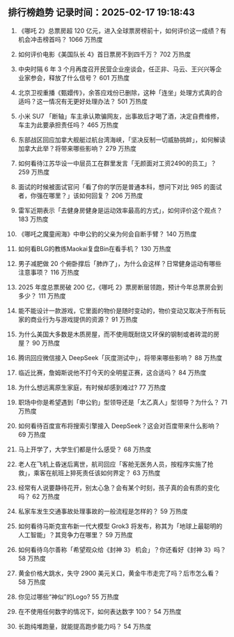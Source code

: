 
## 排行榜趋势 记录时间：2025-02-17 19:18:43
  
  1. 《哪吒 2》总票房超 120 亿元，进入全球票房榜前十，如何评价这一成绩？有机会冲击榜首吗？ 1066 万热度
    
  2. 如何评价电影《美国队长 4》首日票房不到四千万？ 702 万热度
    
  3. 中央时隔 6 年 3 个月再度召开民营企业座谈会，任正非、马云、王兴兴等企业家参会，释放了什么信号？ 601 万热度
    
  4. 北京卫视重播《甄嬛传》，余答应戏份已删除，这种「连坐」处理方式真的合适吗？这一情况有无更好处理办法？ 501 万热度
    
  5. 小米 SU7 「断轴」车主承认欺骗网友，出事故后才喝了酒，决定自费维修，车主为此要承担责任吗？ 465 万热度
    
  6. 东部战区回应加拿大舰艇过航台湾海峡，「坚决反制一切威胁挑衅」，如何解读加拿大此举？将带来哪些影响？ 279 万热度
    
  7. 如何看待江苏华设一中层员工在群里发言「无颜面对工资2490的员工」？ 259 万热度
    
  8. 面试的时候被面试官问「看了你的学历是普通本科，想问下对比 985 的面试者，你强在哪里？」该如何回复？ 206 万热度
    
  9. 雷军近期表示「去健身房健身是运动效率最高的方式」，如何评价这个观点？ 183 万热度
    
  10. 《哪吒之魔童闹海》中申公豹的父亲为何会自断手臂？ 140 万热度
    
  11. 如何看BLG的教练Maokai复盘Bin在看手机？ 130 万热度
    
  12. 男子减肥做 20 个俯卧撑后「肺炸了」，为什么会这样？日常健身运动有哪些注意事项？ 116 万热度
    
  13. 2025 年度总票房破 200 亿，《哪吒 2》票房断层领跑，预计今年总票房会到多少？ 111 万热度
    
  14. 能不能设计一款游戏，它里面的物价是随时变动的，物价变动又取决于所有玩家的商业行为与游戏提供的资源？ 91 万热度
    
  15. 为什么美国大多数是木质房屋，而不使用既耐烧又环保的钢制或者砖混的房屋？ 90 万热度
    
  16. 腾讯回应微信接入 DeepSeek「灰度测试中」，将带来哪些影响？ 88 万热度
    
  17. 临近比赛，詹姆斯说他不打今天的全明星正赛，这合适吗？ 84 万热度
    
  18. 为什么想远离原生家庭，有时候却感到难过? 77 万热度
    
  19. 职场中你是希望遇到「申公豹」型领导还是「太乙真人」型领导？为什么？ 71 万热度
    
  20. 如何看待百度宣布将搜索引擎接入 DeepSeek？这会对百度带来什么影响？ 69 万热度
    
  21. 马上开学了，大学生们都是什么感受？ 68 万热度
    
  22. 老人在飞机上昏迷后离世，航司回应「客舱无医务人员，按程序实施了抢救」，乘客在航班上猝死责任该如何界定？ 63 万热度
    
  23. 经常有人说要静待花开，别太心急？会有某个时刻，孩子真的会有质的变化吗？ 62 万热度
    
  24. 私家车发生交通事故处理事故的一般流程是怎样的？ 59 万热度
    
  25. 如何看待马斯克宣布新一代大模型 Grok3 将发布，称其为「地球上最聪明的人工智能」？其竞争力在哪里？ 59 万热度
    
  26. 如何看待乌尔善称「希望观众给《封神 3》 机会」？你还看好《封神 3》吗？ 58 万热度
    
  27. 黄金价格大跳水，失守 2900 美元关口，黄金牛市走完了吗？后市怎么看？ 58 万热度
    
  28. 你见过哪些“神似”的Logo? 55 万热度
    
  29. 在不使用任何数字的情况下，如何表达数字 100？ 54 万热度
    
  30. 长跑纯堆跑量，就能提高跑步能力吗？ 54 万热度
    